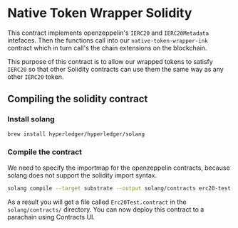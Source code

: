 # Native Token Wrapper Solidity

This contract implements openzeppelin's `IERC20` and `IERC20Metadata` intefaces. Then the functions call into our `native-token-wrapper-ink` contract which in turn call's the chain extensions on the blockchain.

This purpose of this contract is to allow our wrapped tokens to satisfy `IERC20` so that other Solidity contracts can use them the same way as any other `IERC20` token.

## Compiling the solidity contract

### Install solang

```bash
brew install hyperledger/hyperledger/solang
```

### Compile the contract

We need to specify the importmap for the openzeppelin contracts, because solang does not support the solidity import
syntax.

```bash
solang compile --target substrate --output solang/contracts erc20-test.sol --importmap @openzeppelin=openzeppelin-contracts/
```

As a result you will get a file called `Erc20Test.contract` in the `solang/contracts/` directory.
You can now deploy this contract to a parachain using Contracts UI. 